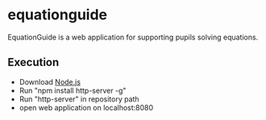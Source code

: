 # equationguide

EquationGuide is a web application for supporting pupils solving equations.

## Execution

* Download [Node.js](https://nodejs.org/en/download/)
* Run "npm install http-server -g"
* Run "http-server" in repository path
* open web application on localhost:8080
